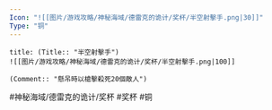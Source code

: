 ```yaml
---
Icon: "![[图片/游戏攻略/神秘海域/德雷克的诡计/奖杯/半空射擊手.png|30]]"
Type: "铜"
---
```

```ad-common-bronze-trophy
title: (Title:: "半空射擊手")
![[图片/游戏攻略/神秘海域/德雷克的诡计/奖杯/半空射擊手.png|100]]

(Comment:: "懸吊時以槍擊殺死20個敵人")
```

#神秘海域/德雷克的诡计/奖杯 #奖杯 #铜
